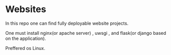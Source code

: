 # Websites

In this repo one can find fully deployable website projects.

One must install nginx(or apache server) , uwsgi , and flask(or django based on the application).

Preffered os Linux.
